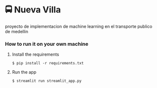 #  🚍 Nueva Villa

proyecto de implementacion de machine learning en el transporte publico de medellin

### How to run it on your own machine

1. Install the requirements

   ```
   $ pip install -r requirements.txt
   ```

2. Run the app

   ```
   $ streamlit run streamlit_app.py
   ```

